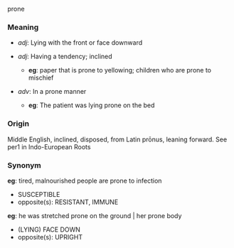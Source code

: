 prone
### Meaning
+ _adj_: Lying with the front or face downward
+ _adj_: Having a tendency; inclined
    + __eg__: paper that is prone to yellowing; children who are prone to mischief

+ _adv_: In a prone manner
    + __eg__: The patient was lying prone on the bed

### Origin

Middle English, inclined, disposed, from Latin prōnus, leaning forward. See per1 in Indo-European Roots

### Synonym

__eg__: tired, malnourished people are prone to infection

+ SUSCEPTIBLE
+ opposite(s): RESISTANT, IMMUNE

__eg__: he was stretched prone on the ground | her prone body

+ (LYING) FACE DOWN
+ opposite(s): UPRIGHT


